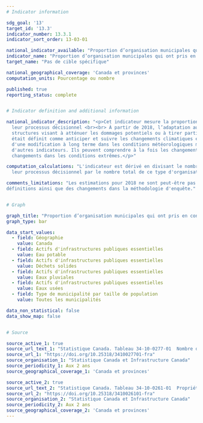 ```yaml
---
# Indicator information

sdg_goal: '13'
target_id: '13.3'
indicator_number: 13.3.1
indicator_sort_order: 13-03-01

national_indicator_available: "Proportion d’organisation municipales qui ont pris en considération l’adaptation aux changements climatiques dans leur processus décisionnel"
indicator_name: "Proportion d’organisation municipales qui ont pris en considération l’adaptation aux changements climatiques dans leur processus décisionnel"
target_name: "Pas de cible spécifique"

national_geographical_coverage: 'Canada et provinces'
computation_units: Pourcentage ou nombre

published: true
reporting_status: complete


# Indicator definition and additional information

national_indicator_description: "<p>Cet indicateur mesure la proportion d’organisation municipales qui ont pris en considération l’adaptation aux changements climatiques dans 
  leur processus décisionnel <br><br> À partir de 2018, l’adaptation aux changements climatiques est définit comme des changements aux processus, aux pratiques et aux 
  structures visant à atténuer les dommages potentiels ou à tirer parti des occasions liées aux changements climatiques. Pour 2016, l’adaptation aux changements climatiques 
  était définit comme anticiper et suivre les changements climatiques et prendre des mesures à l’égard de leurs conséquences.<br><br> Les changements climatiques s'entendent 
  d'une modification à long terme dans les conditions météorologiques mesurées par les changements dans la température, les précipitations, les vents, l'enneigement et 
  d'autres indicateurs. Ils peuvent comprendre à la fois les changements des conditions météorologiques moyennes ainsi que la variabilité, y compris, par exemple, les 
  changements dans les conditions extrêmes.</p>"

computation_calculations: "L'indicateur est dérivé en divisant le nombre d’organisation municipales qui ont pris en considération l’adaptation aux changements climatiques dans 
  leur processus décisionnel par le nombre total de ce type d'organisation."

comments_limitations: "Les estimations pour 2018 ne sont peut-être pas comparables à celles pour 2016 en raison d'une amélioration de la couverture et des 
définitions ainsi que des changements dans la méthodologie d'enquête."


# Graph 

graph_title: "Proportion d’organisation municipales qui ont pris en considération l’adaptation aux changements climatiques dans leur processus décisionnel"
graph_type: bar

data_start_values:
  - field: Géographie
    value: Canada
  - field: Actifs d'infrastructures publiques essentielles
    value: Eau potable
  - field: Actifs d'infrastructures publiques essentielles
    value: Déchets solides
  - field: Actifs d'infrastructures publiques essentielles
    value: Eaux pluviales
  - field: Actifs d'infrastructures publiques essentielles
    value: Eaux usées
  - field: Type de municipalité par taille de population
    value: Toutes les municipalités

data_non_statistical: false
data_show_map: false


# Source

source_active_1: true
source_url_text_1: "Statistique Canada. Tableau 34-10-0277-01  Nombre d'organisations municipales qui ont pris en considération l'adaptation aux changements climatiques dans leur processus décisionnel, selon les actifs d'infrastructures publiques essentielles, la zone (urbaine ou rurale) et la taille de la population, Infrastructure Canada"
source_url_1: "https://doi.org/10.25318/3410027701-fra"
source_organisation_1: "Statistique Canada et Infrastructure Canada"
source_periodicity_1: Aux 2 ans
source_geographical_coverage_1: 'Canada et provinces'

source_active_2: true
source_url_text_2: "Statistique Canada. Tableau 34-10-0261-01  Propriété municipale des actifs d'infrastructures essentielles, selon la zone (urbaine ou rurale) et la taille de la population, Infrastructure Canada"
source_url_2: "https://doi.org/10.25318/3410026101-fra"
source_organisation_2: "Statistique Canada et Infrastructure Canada"
source_periodicity_2: Aux 2 ans
source_geographical_coverage_2: 'Canada et provinces'
---
```

